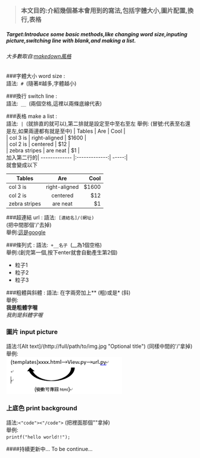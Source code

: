 > ### 本文目的:介紹幾個基本會用到的寫法,包括字體大小,圖片配置,換行,表格
##### Target:Introduce some basic methods,like changing word size,inputing picture,switching line with blank,and making a list.
###### 大多數取自:[makedown風格](https://kingofamani.gitbooks.io/git-teach/content/chapter_6_gitbook/markdown.html)

###字體大小 word size :  
語法:<code> #  </code>(隨著#越多,字體越小)  

###換行 switch line :  
語法:<code>  __  </code>(兩個空格,這裡以兩條底線代表)

###表格 make a list :  
語法:<code> | </code>(就排直的就可以),第二排就是設定至中至右至左
舉例:  (冒號:代表至右還是左,如果兩邊都有就是至中)
| Tables        | Are           | Cool  |  
| col 3 is      | right-aligned | $1600 |  
| col 2 is      | centered      |   $12 |  
| zebra stripes | are neat      |    $1 |  
加入第二行的| ------------- |:-------------:| -----:|  
就會變成以下  

| Tables        | Are           | Cool  |
| ------------- |:-------------:| -----:|
| col 3 is      | right-aligned | $1600 |
| col 2 is      | centered      |   $12 |
| zebra stripes | are neat      |    $1 |

###超連結 url :
語法:<code> [連結名]/(網址) </code>(把中間那個'/'去掉)  
舉例:[這是google](https://www.google.com.tw/?gfe_rd=cr&ei=B2o9V5XxG9SA4AKblKTIDQ)  

###條列式 :
語法:<code> +__名子 </code>(__為1個空格)  
舉例:(創完第一個,按下enter就會自動產生第2個)  
+ 粒子1
+ 粒子2
+ 粒子3

###粗體與斜體 :
語法: 在字兩旁加上** (粗)或是* (斜)  
舉例:  
**我是粗體字喔**  
*我則是斜體字喔*  
  
### 圖片 input picture  
語法:![Alt text]/(http://full/path/to/img.jpg "Optional title") (同樣中間的'/'拿掉)  
舉例:  
![Alt text](https://github.com/kangfizz/Read.md-edit-Toturial/blob/master/Pic1.png "pic1")  
  
### 上底色 print background   
語法:<code><"code"><"/code"></code> (把裡面那個""拿掉)  
舉例:  
<code>printf("hello world!!");</code>  
  
####持續更新中... To be continue...  

